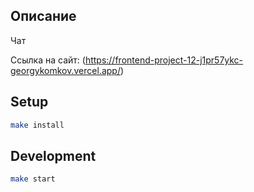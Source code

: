 ## Описание

Чат

Ссылка на сайт: (https://frontend-project-12-j1pr57ykc-georgykomkov.vercel.app/)


## Setup

```bash
make install
```

## Development

```bash
make start
```


